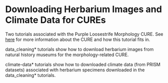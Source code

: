 # Downloading Herbarium Images and Climate Data for CUREs

Two tutorials associated with the Purple Loosestrife Morphology CURE. See [here](https://serc.carleton.edu/dev/curenet/institutes/bceenet2020/examples/238252.html) for more information about the CURE and how this tutorial fits in.

data_cleaning* tutorials show how to download herbarium images from natural history museums for the morphology-related CURE.

climate-data* tutorials show how to downloaded climate data (from PRISM datasets) associated with herbarium specimens downloaded in the data_cleaning* tutorials.



